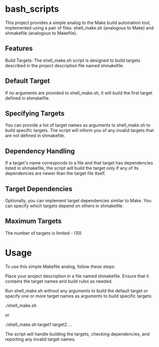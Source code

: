 # bash_scripts

This project provides a simple analog to the Make build automation tool, implemented using a pair of files: shell_make.sh (analogous to Make) and shmakefile (analogous to Makefile).

## Features
Build Targets: The shell_make.sh script is designed to build targets described in the project description file named shmakefile. 

## Default Target
If no arguments are provided to shell_make.sh, it will build the first target defined in shmakefile.

## Specifying Targets
You can provide a list of target names as arguments to shell_make.sh to build specific targets. The script will inform you of any invalid targets that are not defined in shmakefile.

## Dependency Handling
If a target's name corresponds to a file and that target has dependencies listed in shmakefile, the script will build the target only if any of its dependencies are newer than the target file itself.

## Target Dependencies
Optionally, you can implement target dependencies similar to Make. You can specify which targets depend on others in shmakefile.

## Maximum Targets
The number of targets is limited - (10)


# Usage
To use this simple Makefile analog, follow these steps:

Place your project description in a file named shmakefile. Ensure that it contains the target names and build rules as needed.

Run shell_make.sh without any arguments to build the default target or specify one or more target names as arguments to build specific targets:


./shell_make.sh

or

./shell_make.sh target1 target2 ...

The script will handle building the targets, checking dependencies, and reporting any invalid target names.

